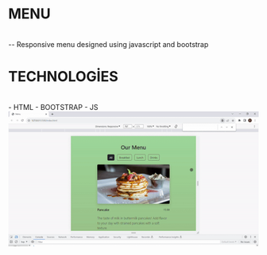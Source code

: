# MENU
</br>
-- Responsive menu designed using javascript and bootstrap


# TECHNOLOGİES
</br>
- HTML
- BOOTSTRAP
- JS


<img src="./images/ezgif.com-gif-to-mp4.gif">